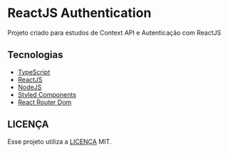 # ReactJS Authentication

Projeto criado para estudos de Context API e Autenticação com ReactJS

## Tecnologias

- [TypeScript](https://www.typescriptlang.org/)
- [ReactJS](https://reactjs.org/)
- [NodeJS](https://nodejs.org/)
- [Styled Components](https://styled-components.com/)
- [React Router Dom](https://reactrouter.com/)

## LICENÇA
Esse projeto utiliza a [LICENÇA](LICENSE) MIT.
